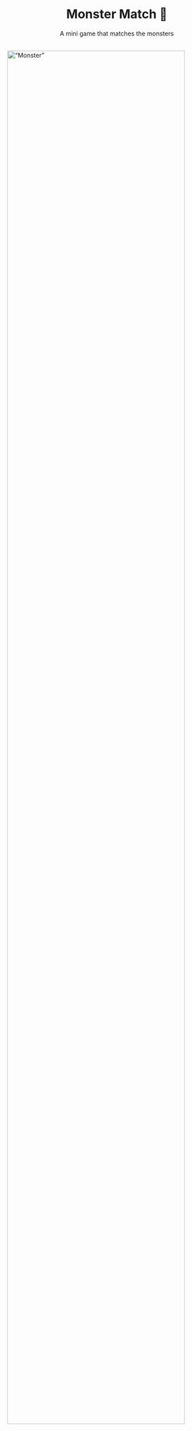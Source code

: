 <div align="center">

# Monster Match :japanese_ogre:

A mini game that matches the monsters

</div>
</br>

<img src="https://i.imgur.com/0lqVR7Z.gif" alt=“Monster” width="90%">
